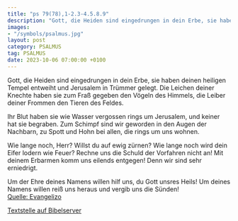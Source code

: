 ```yaml
---
title: "ps 79(78),1-2.3-4.5.8.9"
description: "Gott, die Heiden sind eingedrungen in dein Erbe, sie haben deinen heiligen Tempel entweiht und Jerusalem in Trümmer gelegt. Die Leichen deiner Knechte haben sie zum Fraß gegeben den Vögeln des Himmels, die Leiber deiner Frommen den Tieren des Feldes.  Ihr Blut haben sie wie W...."
images:
- "/symbols/psalmus.jpg"
layout: post
category: PSALMUS
tag: PSALMUS
date: 2023-10-06 07:00:00 +0100
---
```

Gott, die Heiden sind eingedrungen in dein Erbe,
sie haben deinen heiligen Tempel entweiht
und Jerusalem in Trümmer gelegt.
Die Leichen deiner Knechte haben sie zum Fraß gegeben
den Vögeln des Himmels,
die Leiber deiner Frommen den Tieren des Feldes.

Ihr Blut haben sie wie Wasser vergossen rings um Jerusalem,
und keiner hat sie begraben.<!--more-->
Zum Schimpf sind wir geworden in den Augen der Nachbarn,
zu Spott und Hohn bei allen, die rings um uns wohnen.

Wie lange noch, Herr? Willst du auf ewig zürnen?
Wie lange noch wird dein Eifer lodern wie Feuer?
Rechne uns die Schuld der Vorfahren nicht an!
Mit deinem Erbarmen komm uns eilends entgegen!
Denn wir sind sehr erniedrigt.

Um der Ehre deines Namens willen
hilf uns, du Gott unsres Heils!
Um deines Namens willen reiß uns heraus
und vergib uns die Sünden!<br>
[Quelle: Evangelizo](https://evangeliumtagfuertag.org/DE/gospel)

[Textstelle auf Bibelserver](https://www.bibleserver.com/EU/ps79(78),1-2.3-4.5.8.9)
